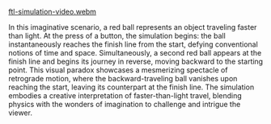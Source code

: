 [ftl-simulation-video.webm](https://github.com/mmtmn/faster-then-light-simulation/assets/42742390/0fc0d687-974f-41c4-a3bd-83d463d76c56)

In this imaginative scenario, a red ball represents an object traveling faster than light. At the press of a button, the simulation begins: the ball instantaneously reaches the finish line from the start, defying conventional notions of time and space. Simultaneously, a second red ball appears at the finish line and begins its journey in reverse, moving backward to the starting point. This visual paradox showcases a mesmerizing spectacle of retrograde motion, where the backward-traveling ball vanishes upon reaching the start, leaving its counterpart at the finish line. The simulation embodies a creative interpretation of faster-than-light travel, blending physics with the wonders of imagination to challenge and intrigue the viewer.
